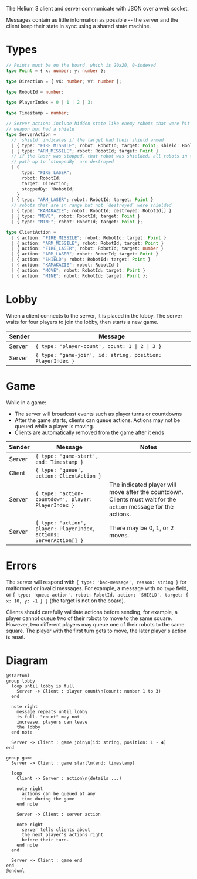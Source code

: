 The Helium 3 client and server communicate with JSON over a web socket.

Messages contain as little information as possible -- the server and the client keep their state in sync using a shared state machine.

# Types

```ts
// Points must be on the board, which is 20x20, 0-indexed
type Point = { x: number; y: number };

type Direction = { vX: number; vY: number };

type RobotId = number;

type PlayerIndex = 0 | 1 | 2 | 3;

type Timestamp = number;

// Server actions include hidden state like enemy robots that were hit by a
// weapon but had a shield
type ServerAction =
  // `shield` indicates if the target had their shield armed
  | { type: "FIRE_MISSILE"; robot: RobotId; target: Point; shield: Bool }
  | { type: "ARM_MISSILE"; robot: RobotId; target: Point }
  // if the laser was stopped, that robot was shielded. all robots in the laser
  // path up to `stoppedBy` are destroyed
  | {
      type: "FIRE_LASER";
      robot: RobotId;
      target: Direction;
      stoppedBy: ?RobotId;
    }
  | { type: "ARM_LASER"; robot: RobotId; target: Point }
  // robots that are in range but not `destroyed` were shielded
  | { type: "KAMAKAZIE"; robot: RobotId; destroyed: RobotId[] }
  | { type: "MOVE"; robot: RobotId; target: Point }
  | { type: "MINE"; robot: RobotId; target: Point };

type ClientAction =
  | { action: "FIRE_MISSILE"; robot: RobotId; target: Point }
  | { action: "ARM_MISSILE"; robot: RobotId; target: Point }
  | { action: "FIRE_LASER"; robot: RobotId; target: number }
  | { action: "ARM_LASER"; robot: RobotId; target: Point }
  | { action: "SHIELD"; robot: RobotId; target: Point }
  | { action: "KAMAKAZIE"; robot: RobotId }
  | { action: "MOVE"; robot: RobotId; target: Point }
  | { action: "MINE"; robot: RobotId; target: Point };
```

# Lobby

When a client connects to the server, it is placed in the lobby. The server waits for four players to join the lobby, then starts a new game.

| Sender | Message                                                    |
| ------ | ---------------------------------------------------------- |
| Server | `{ type: 'player-count', count: 1 \| 2 \| 3 }`             |
| Server | `{ type: 'game-join', id: string, position: PlayerIndex }` |

# Game

While in a game:

- The server will broadcast events such as player turns or countdowns
- After the game starts, clients can queue actions. Actions may not be queued while a player is moving.
- Clients are automatically removed from the game after it ends

| Sender | Message                                                            | Notes                                                                                                           |
| ------ | ------------------------------------------------------------------ | --------------------------------------------------------------------------------------------------------------- |
| Server | `{ type: 'game-start', end: Timestamp }`                           |                                                                                                                 |
| Client | `{ type: 'queue', action: ClientAction }`                          |                                                                                                                 |
| Server | `{ type: 'action-countdown', player: PlayerIndex }`                | The indicated player will move after the countdown. Clients must wait for the `action` message for the actions. |
| Server | `{ type: 'action', player: PlayerIndex, actions: ServerAction[] }` | There may be 0, 1, or 2 moves.                                                                                  |

# Errors

The server will respond with `{ type: 'bad-message', reason: string }` for malformed or invalid messages. For example, a message with no `type` field, or `{ type: 'queue-action', robot: RobotId, action: 'SHIELD', target: { x: 10, y: -1 } }` (the target is not on the board).

Clients should carefully validate actions before sending, for example, a player cannot queue two of their robots to move to the same square. However, two different players may queue one of their robots to the same square. The player with the first turn gets to move, the later player's action is reset.

# Diagram

```plantuml
@startuml
group lobby
  loop until lobby is full
    Server -> Client : player count\n(count: number 1 to 3)
  end

  note right
    message repeats until lobby
    is full. "count" may not
    increase, players can leave
    the lobby
  end note

  Server -> Client : game join\n(id: string, position: 1 - 4)
end

group game
  Server -> Client : game start\n(end: timestamp)

  loop
    Client -> Server : action\n(details ...)

    note right
      actions can be queued at any
      time during the game
    end note

    Server -> Client : server action

    note right
      server tells clients about
      the next player's actions right
      before their turn.
    end note
  end

  Server -> Client : game end
end
@enduml
```

